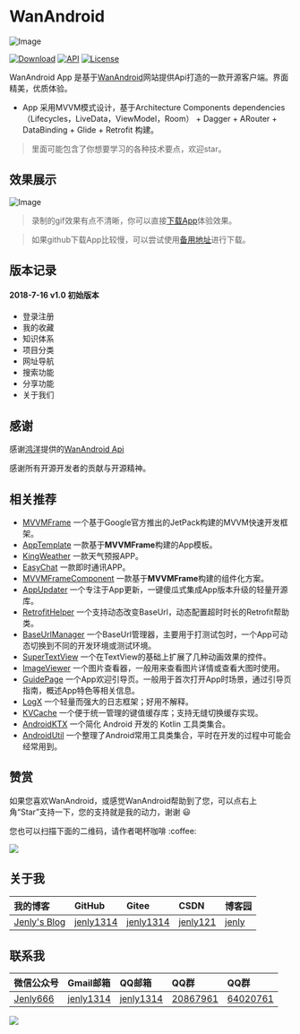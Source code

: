 # WanAndroid

![Image](app/src/main/ic_launcher-web.png)

[![Download](https://img.shields.io/badge/download-App-blue.svg)](https://raw.githubusercontent.com/jenly1314/WanAndroid/master/app/release/app-release.apk)
[![API](https://img.shields.io/badge/API-16%2B-blue.svg?style=flat)](https://android-arsenal.com/api?level=16)
[![License](https://img.shields.io/badge/license-MIT-blue.svg)](https://opensource.org/licenses/mit-license.php)

WanAndroid App 是基于[WanAndroid](http://www.wanandroid.com)网站提供Api打造的一款开源客户端。界面精美，优质体验。

* App 采用MVVM模式设计，基于Architecture Components dependencies（Lifecycles，LiveData，ViewModel，Room） + Dagger + ARouter + DataBinding + Glide + Retrofit 构建。

> 里面可能包含了你想要学习的各种技术要点，欢迎star。


## 效果展示
![Image](GIF.gif)

> 录制的gif效果有点不清晰，你可以直接[下载App](https://raw.githubusercontent.com/jenly1314/WanAndroid/master/app/release/app-release.apk)体验效果。

> 如果github下载App比较慢，可以尝试使用[备用地址](https://gitee.com/jenly1314/WanAndroid/raw/master/app/release/app-release.apk)进行下载。

## 版本记录

#### 2018-7-16    v1.0    初始版本
*  登录注册
*  我的收藏
*  知识体系
*  项目分类
*  网址导航
*  搜索功能
*  分享功能
*  关于我们

## 感谢

感谢[鸿洋](https://github.com/hongyangAndroid)提供的[WanAndroid Api](http://www.wanandroid.com/blog/show/2)

感谢所有开源开发者的贡献与开源精神。

## 相关推荐
- [MVVMFrame](https://github.com/jenly1314/MVVMFrame) 一个基于Google官方推出的JetPack构建的MVVM快速开发框架。
- [AppTemplate](https://github.com/jenly1314/AppTemplate) 一款基于**MVVMFrame**构建的App模板。
- [KingWeather](https://github.com/jenly1314/KingWeather)  一款天气预报APP。
- [EasyChat](https://github.com/yetel/EasyChatAndroidClient) 一款即时通讯APP。
- [MVVMFrameComponent](https://github.com/jenly1314/MVVMFrameComponent) 一款基于**MVVMFrame**构建的组件化方案。
- [AppUpdater](http://github.com/jenly1314/AppUpdater) 一个专注于App更新，一键傻瓜式集成App版本升级的轻量开源库。
- [RetrofitHelper](http://github.com/jenly1314/RetrofitHelper) 一个支持动态改变BaseUrl，动态配置超时时长的Retrofit帮助类。
- [BaseUrlManager](http://github.com/jenly1314/BaseUrlManager) 一个BaseUrl管理器，主要用于打测试包时，一个App可动态切换到不同的开发环境或测试环境。
- [SuperTextView](http://github.com/jenly1314/SuperTextView) 一个在TextView的基础上扩展了几种动画效果的控件。
- [ImageViewer](http://github.com/AndroidKTX/ImageViewer) 一个图片查看器，一般用来查看图片详情或查看大图时使用。
- [GuidePage](http://github.com/AndroidKTX/GuidePage) 一个App欢迎引导页。一般用于首次打开App时场景，通过引导页指南，概述App特色等相关信息。
- [LogX](http://github.com/jenly1314/LogX) 一个轻量而强大的日志框架；好用不解释。
- [KVCache](http://github.com/jenly1314/KVCache) 一个便于统一管理的键值缓存库；支持无缝切换缓存实现。
- [AndroidKTX](http://github.com/AndroidKTX/AndroidKTX) 一个简化 Android 开发的 Kotlin 工具类集合。
- [AndroidUtil](http://github.com/AndroidUtil/AndroidUtil) 一个整理了Android常用工具类集合，平时在开发的过程中可能会经常用到。

## 赞赏
如果您喜欢WanAndroid，或感觉WanAndroid帮助到了您，可以点右上角“Star”支持一下，您的支持就是我的动力，谢谢 :smiley:
<p>您也可以扫描下面的二维码，请作者喝杯咖啡 :coffee:

<div>
   <img src="https://jenly1314.github.io/image/page/rewardcode.png">
</div>

## 关于我

| 我的博客                                                                                | GitHub                                                                                  | Gitee                                                                                  | CSDN                                                                                 | 博客园                                                                            |
|:------------------------------------------------------------------------------------|:----------------------------------------------------------------------------------------|:---------------------------------------------------------------------------------------|:-------------------------------------------------------------------------------------|:-------------------------------------------------------------------------------|
| <a title="我的博客" href="https://jenly1314.github.io" target="_blank">Jenly's Blog</a> | <a title="GitHub开源项目" href="https://github.com/jenly1314" target="_blank">jenly1314</a> | <a title="Gitee开源项目" href="https://gitee.com/jenly1314" target="_blank">jenly1314</a>  | <a title="CSDN博客" href="http://blog.csdn.net/jenly121" target="_blank">jenly121</a>  | <a title="博客园" href="https://www.cnblogs.com/jenly" target="_blank">jenly</a>  |

## 联系我

| 微信公众号        | Gmail邮箱                                                                          | QQ邮箱                                                                              | QQ群                                                                                                                       | QQ群                                                                                                                       |
|:-------------|:---------------------------------------------------------------------------------|:----------------------------------------------------------------------------------|:--------------------------------------------------------------------------------------------------------------------------|:--------------------------------------------------------------------------------------------------------------------------|
| [Jenly666](http://weixin.qq.com/r/wzpWTuPEQL4-ract92-R) | <a title="给我发邮件" href="mailto:jenly1314@gmail.com" target="_blank">jenly1314</a> | <a title="给我发邮件" href="mailto:jenly1314@vip.qq.com" target="_blank">jenly1314</a> | <a title="点击加入QQ群" href="https://qm.qq.com/cgi-bin/qm/qr?k=6_RukjAhwjAdDHEk2G7nph-o8fBFFzZz" target="_blank">20867961</a> | <a title="点击加入QQ群" href="https://qm.qq.com/cgi-bin/qm/qr?k=Z9pobM8bzAW7tM_8xC31W8IcbIl0A-zT" target="_blank">64020761</a> |

<div>
   <img src="https://jenly1314.github.io/image/page/footer.png">
</div>
